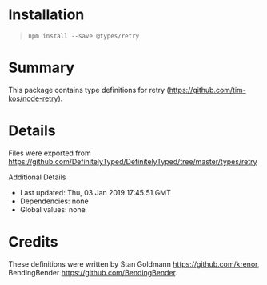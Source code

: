 # Installation

> `npm install --save @types/retry`

# Summary

This package contains type definitions for retry (https://github.com/tim-kos/node-retry).

# Details

Files were exported from https://github.com/DefinitelyTyped/DefinitelyTyped/tree/master/types/retry

Additional Details

- Last updated: Thu, 03 Jan 2019 17:45:51 GMT
- Dependencies: none
- Global values: none

# Credits

These definitions were written by Stan Goldmann <https://github.com/krenor>, BendingBender <https://github.com/BendingBender>.
